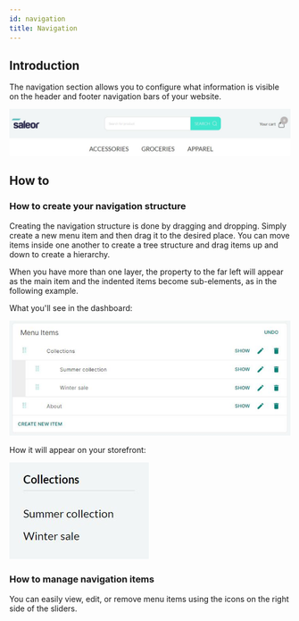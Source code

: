```yaml
---
id: navigation
title: Navigation
---
```

## Introduction

The navigation section allows you to configure what information is visible on the header and footer navigation bars of your website. 

![Navigation displayed on the site](../screenshots/config-navigation-example.jpeg)

## How to

### How to create your navigation structure

Creating the navigation structure is done by dragging and dropping. Simply create a new menu item and then drag it to the desired place. You can move items inside one another to create a tree structure and drag items up and down to create a hierarchy.

When you have more than one layer, the property to the far left will appear as the main item and the indented items become sub-elements, as in the following example.

What you'll see in the dashboard:

![Navigation configuration](../screenshots/config-navigation-setup.jpeg)

How it will appear on your storefront:

![Navigation displayed in the site's footer](../screenshots/config-navigation-example-footer.jpeg)

### How to manage navigation items

You can easily view, edit, or remove menu items using the icons on the right side of the sliders. 

